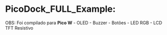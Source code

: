 # PicoDock_FULL_Example:

OBS: Foi compilado para **Pico W**
	- OLED
	- Buzzer
	- Botões
	- LED RGB
	- LCD TFT Resistivo
	
